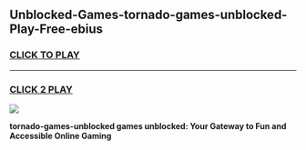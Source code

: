 
## Unblocked-Games-tornado-games-unblocked-Play-Free-ebius
<h3>
<a href="https://premium76.site?title=tornado-games-unblocked&ref=15A">CLICK TO PLAY</a></h3>
<hr>

<h3>
<a href="https://premium76.site?title=tornado-games-unblocked&ref=15A">CLICK 2 PLAY</a>
  
</h3>

<a href="https://premium76.site?title=tornado-games-unblocked&ref=15A"><img src="https://clearcache.store/games.png"></a>


**tornado-games-unblocked games unblocked: Your Gateway to Fun and Accessible Online Gaming**

